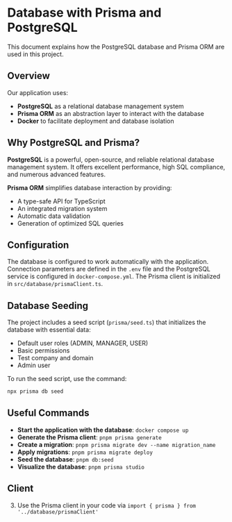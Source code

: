 # Database with Prisma and PostgreSQL

This document explains how the PostgreSQL database and Prisma ORM are used in this project.

## Overview

Our application uses:

- **PostgreSQL** as a relational database management system
- **Prisma ORM** as an abstraction layer to interact with the database
- **Docker** to facilitate deployment and database isolation

## Why PostgreSQL and Prisma?

**PostgreSQL** is a powerful, open-source, and reliable relational database management system. It offers excellent performance, high SQL compliance, and numerous advanced features.

**Prisma ORM** simplifies database interaction by providing:

- A type-safe API for TypeScript
- An integrated migration system
- Automatic data validation
- Generation of optimized SQL queries

## Configuration

The database is configured to work automatically with the application. Connection parameters are defined in the `.env` file and the PostgreSQL service is configured in `docker-compose.yml`. The Prisma client is initialized in `src/database/prismaClient.ts`.

## Database Seeding

The project includes a seed script (`prisma/seed.ts`) that initializes the database with essential data:

- Default user roles (ADMIN, MANAGER, USER)
- Basic permissions
- Test company and domain
- Admin user

To run the seed script, use the command:

```bash
npx prisma db seed
```

## Useful Commands

- **Start the application with the database**: `docker compose up`
- **Generate the Prisma client**: `pnpm prisma generate`
- **Create a migration**: `pnpm prisma migrate dev --name migration_name`
- **Apply migrations**: `pnpm prisma migrate deploy`
- **Seed the database**: `pnpm db:seed`
- **Visualize the database**: `pnpm prisma studio`

## Client

3. Use the Prisma client in your code via `import { prisma } from '../database/prismaClient'`

